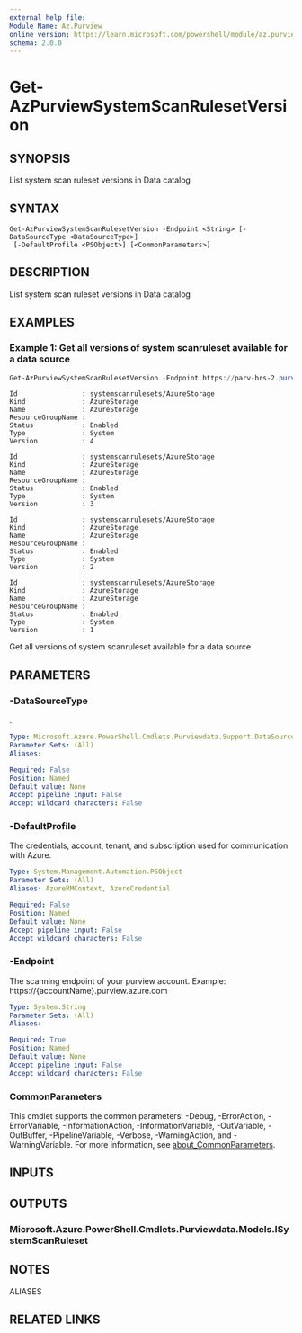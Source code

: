 ```yaml
---
external help file:
Module Name: Az.Purview
online version: https://learn.microsoft.com/powershell/module/az.purview/get-azpurviewsystemscanrulesetversion
schema: 2.0.0
---
```


# Get-AzPurviewSystemScanRulesetVersion

## SYNOPSIS
List system scan ruleset versions in Data catalog

## SYNTAX

```
Get-AzPurviewSystemScanRulesetVersion -Endpoint <String> [-DataSourceType <DataSourceType>]
 [-DefaultProfile <PSObject>] [<CommonParameters>]
```

## DESCRIPTION
List system scan ruleset versions in Data catalog

## EXAMPLES

### Example 1: Get all versions of system scanruleset available for a data source
```powershell
Get-AzPurviewSystemScanRulesetVersion -Endpoint https://parv-brs-2.purview.azure.com/ -DataSourceType 'AzureStorage'
```

```output
Id                : systemscanrulesets/AzureStorage
Kind              : AzureStorage
Name              : AzureStorage
ResourceGroupName :
Status            : Enabled
Type              : System
Version           : 4

Id                : systemscanrulesets/AzureStorage
Kind              : AzureStorage
Name              : AzureStorage
ResourceGroupName :
Status            : Enabled
Type              : System
Version           : 3

Id                : systemscanrulesets/AzureStorage
Kind              : AzureStorage
Name              : AzureStorage
ResourceGroupName :
Status            : Enabled
Type              : System
Version           : 2

Id                : systemscanrulesets/AzureStorage
Kind              : AzureStorage
Name              : AzureStorage
ResourceGroupName :
Status            : Enabled
Type              : System
Version           : 1
```

Get all versions of system scanruleset available for a data source

## PARAMETERS

### -DataSourceType
.

```yaml
Type: Microsoft.Azure.PowerShell.Cmdlets.Purviewdata.Support.DataSourceType
Parameter Sets: (All)
Aliases:

Required: False
Position: Named
Default value: None
Accept pipeline input: False
Accept wildcard characters: False
```

### -DefaultProfile
The credentials, account, tenant, and subscription used for communication with Azure.

```yaml
Type: System.Management.Automation.PSObject
Parameter Sets: (All)
Aliases: AzureRMContext, AzureCredential

Required: False
Position: Named
Default value: None
Accept pipeline input: False
Accept wildcard characters: False
```

### -Endpoint
The scanning endpoint of your purview account.
Example: https://{accountName}.purview.azure.com

```yaml
Type: System.String
Parameter Sets: (All)
Aliases:

Required: True
Position: Named
Default value: None
Accept pipeline input: False
Accept wildcard characters: False
```

### CommonParameters
This cmdlet supports the common parameters: -Debug, -ErrorAction, -ErrorVariable, -InformationAction, -InformationVariable, -OutVariable, -OutBuffer, -PipelineVariable, -Verbose, -WarningAction, and -WarningVariable. For more information, see [about_CommonParameters](http://go.microsoft.com/fwlink/?LinkID=113216).

## INPUTS

## OUTPUTS

### Microsoft.Azure.PowerShell.Cmdlets.Purviewdata.Models.ISystemScanRuleset

## NOTES

ALIASES

## RELATED LINKS

